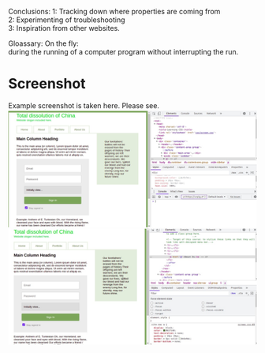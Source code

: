 

Conclusions:
1: Tracking down where properties are coming from<br>
2: Experimenting of troubleshooting<br>
3: Inspiration from other websites.<br>

Gloassary:
On the fly:<br>
during the running of a computer program without interrupting the run.<br>


# Screenshot #
Example screenshot is taken here.
Please see.
![painted_image](Inspecting_elements/chrome_dev1.png)
![painted_image](Inspecting_elements/chrome_dev2.png)